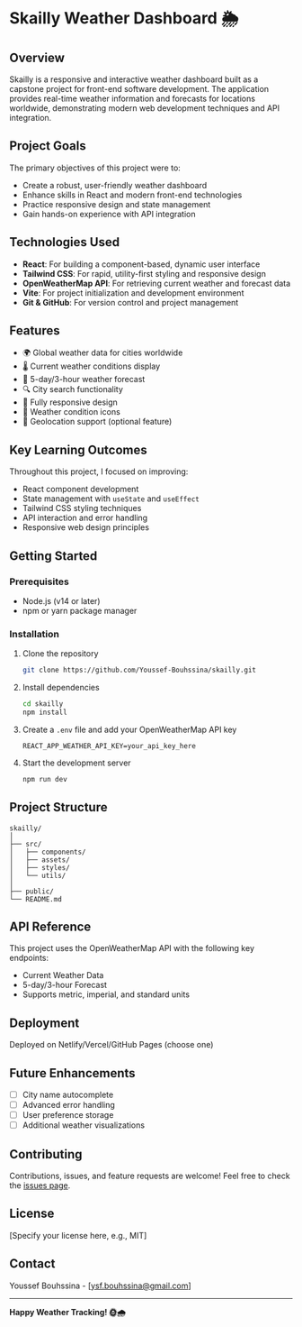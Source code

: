 # Skailly Weather Dashboard 🌦️

## Overview

Skailly is a responsive and interactive weather dashboard built as a capstone project for front-end software development. The application provides real-time weather information and forecasts for locations worldwide, demonstrating modern web development techniques and API integration.

## Project Goals

The primary objectives of this project were to:
- Create a robust, user-friendly weather dashboard
- Enhance skills in React and modern front-end technologies
- Practice responsive design and state management
- Gain hands-on experience with API integration

## Technologies Used

- **React**: For building a component-based, dynamic user interface
- **Tailwind CSS**: For rapid, utility-first styling and responsive design
- **OpenWeatherMap API**: For retrieving current weather and forecast data
- **Vite**: For project initialization and development environment
- **Git & GitHub**: For version control and project management

## Features

- 🌍 Global weather data for cities worldwide
- 🌡️ Current weather conditions display
- 📅 5-day/3-hour weather forecast
- 🔍 City search functionality
- 📱 Fully responsive design
- 🌈 Weather condition icons
- 📍 Geolocation support (optional feature)

## Key Learning Outcomes

Throughout this project, I focused on improving:
- React component development
- State management with `useState` and `useEffect`
- Tailwind CSS styling techniques
- API interaction and error handling
- Responsive web design principles

## Getting Started

### Prerequisites

- Node.js (v14 or later)
- npm or yarn package manager

### Installation

1. Clone the repository
   ```bash
   git clone https://github.com/Youssef-Bouhssina/skailly.git
   ```

2. Install dependencies
   ```bash
   cd skailly
   npm install
   ```

3. Create a `.env` file and add your OpenWeatherMap API key
   ```
   REACT_APP_WEATHER_API_KEY=your_api_key_here
   ```

4. Start the development server
   ```bash
   npm run dev
   ```

## Project Structure

```
skailly/
│
├── src/
│   ├── components/
│   ├── assets/
│   ├── styles/
│   └── utils/
│
├── public/
└── README.md
```

## API Reference

This project uses the OpenWeatherMap API with the following key endpoints:
- Current Weather Data
- 5-day/3-hour Forecast
- Supports metric, imperial, and standard units

## Deployment

Deployed on Netlify/Vercel/GitHub Pages (choose one)

## Future Enhancements

- [ ] City name autocomplete
- [ ] Advanced error handling
- [ ] User preference storage
- [ ] Additional weather visualizations

## Contributing

Contributions, issues, and feature requests are welcome! Feel free to check the [issues page](https://github.com/Youssef-Bouhssina/skailly/issues).

## License

[Specify your license here, e.g., MIT]

## Contact

Youssef Bouhssina - [ysf.bouhssina@gmail.com]

---

**Happy Weather Tracking! 🌞🌧️**